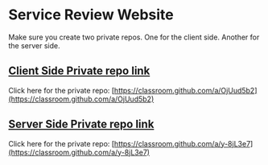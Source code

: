 # Service Review Website
Make sure you create two private repos. One for the client side. Another for the server side.

## [Client Side Private repo link](https://classroom.github.com/a/OjUud5b2)
Click here for the private repo: [https://classroom.github.com/a/OjUud5b2](https://classroom.github.com/a/OjUud5b2)



## [Server Side Private repo link](https://classroom.github.com/a/y-8jL3e7)
Click here for the private repo: [https://classroom.github.com/a/y-8jL3e7](https://classroom.github.com/a/y-8jL3e7)
